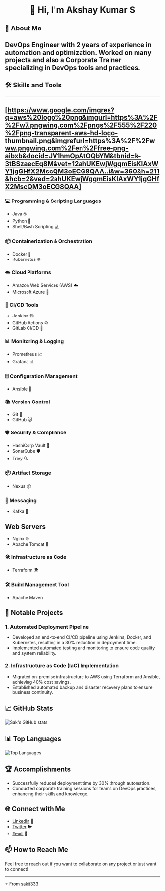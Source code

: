 <h1 align="center">👋 Hi, I'm Akshay Kumar S </h1>

## 🌟 About Me
DevOps Engineer with 2 years of experience in automation and optimization. Worked on many projects and also a Corporate Trainer specializing in DevOps tools and practices.
---

## 🛠️ Skills and Tools
---
[https://www.google.com/imgres?q=aws%20logo%20png&imgurl=https%3A%2F%2Fw7.pngwing.com%2Fpngs%2F555%2F220%2Fpng-transparent-aws-hd-logo-thumbnail.png&imgrefurl=https%3A%2F%2Fwww.pngwing.com%2Fen%2Ffree-png-aibxb&docid=JV1hmOpAtOQbYM&tbnid=k-3tBSzaecEq8M&vet=12ahUKEwjWgqmEisKIAxWY1jgGHfX2MscQM3oECG8QAA..i&w=360&h=211&hcb=2&ved=2ahUKEwjWgqmEisKIAxWY1jgGHfX2MscQM3oECG8QAA]
---
### 💻 Programming & Scripting Languages
- Java ☕
- Python 🐍
- Shell/Bash Scripting 💻

### 📦 Containerization & Orchestration
- Docker 🐳
- Kubernetes ☸️

### ☁️ Cloud Platforms
- Amazon Web Services (AWS) ☁️
- Microsoft Azure 🔵

### 🔄 CI/CD Tools
- Jenkins 🏗️
- GitHub Actions ⚙️
- GitLab CI/CD 🚀

### 📊 Monitoring & Logging
- Prometheus 📈
- Grafana 📊

### 🗄️ Configuration Management
- Ansible 📜

### 📚 Version Control
- Git 🐙
- GitHub 🐱

### 🛡️ Security & Compliance
- HashiCorp Vault 🔐
- SonarQube 🛡️
- Trivy 🔍

### 📦 Artifact Storage
- Nexus 📦

### 📡 Messaging
- Kafka 📨

## Web Servers
- Nginx 🌐
- Apache Tomcat 📡

### 🛠️ Infrastructure as Code
- Terraform 🌍

### 🛠️ Build Management Tool
- Apache Maven

<!-- ## 🎓 Certifications
- AWS Certified Solutions Architect – Associate 🏅
- Certified Kubernetes Administrator (CKA) 🏅
- Docker Certified Associate 🏅 -->

## 🚀 Notable Projects
### 1. **Automated Deployment Pipeline**
- Developed an end-to-end CI/CD pipeline using Jenkins, Docker, and Kubernetes, resulting in a 30% reduction in deployment time.
- Implemented automated testing and monitoring to ensure code quality and system reliability.

### 2. **Infrastructure as Code (IaC) Implementation**
- Migrated on-premise infrastructure to AWS using Terraform and Ansible, achieving 40% cost savings.
- Established automated backup and disaster recovery plans to ensure business continuity.

<!-- ### 3. **Centralized Logging and Monitoring System**
- Set up an ELK stack to centralize logs from multiple microservices, enhancing troubleshooting and performance monitoring.
- Integrated Grafana with Prometheus for real-time system monitoring and alerting. -->

## 📈 GitHub Stats
![Sak's GitHub stats](https://github-readme-stats.vercel.app/api?username=sakit333&show_icons=true&theme=radical)

## 📊 Top Languages
![Top Languages](https://github-readme-stats.vercel.app/api/top-langs/?username=sakit333&layout=compact&theme=radical)

## 🏆 Accomplishments
- Successfully reduced deployment time by 30% through automation.
- Conducted corporate training sessions for teams on DevOps practices, enhancing their skills and knowledge.

<!-- ## 💬 Testimonials
> "Sakit333 is a highly skilled DevOps Engineer who consistently delivers top-notch solutions. Their ability to streamline complex processes is truly impressive." - Jane Doe, CTO at TechCorp

> "Working with Sakit333 has been a pleasure. Their expertise in CI/CD and cloud infrastructure has significantly improved our development workflow." - John Smith, Lead Developer at DevSolutions
-->

## 🌐 Connect with Me
- [LinkedIn](https://www.linkedin.com/in/akshay-kumar-s-11ba69278?utm_source=share&utm_campaign=share_via&utm_content=profile&utm_medium=android_app) 🔗
- [Twitter](https://x.com/Sakdevang?t=VkhoxWQGUpPq3PtcA5z_FA&s=08) 🐦
- [Email](mailto:sak528264@gmail.com.com) 📧

## 📫 How to Reach Me
Feel free to reach out if you want to collaborate on any project or just want to connect!

---
⭐️ From [sakit333](https://github.com/sakit333)
